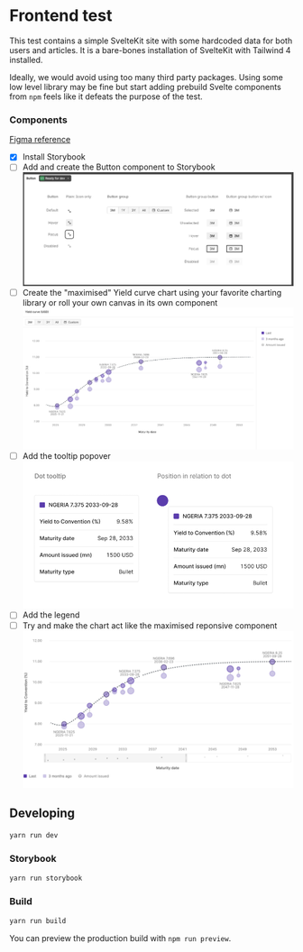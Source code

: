 # Frontend test

This test contains a simple SvelteKit site with some hardcoded data for both users and articles. It is a bare-bones installation of SvelteKit with Tailwind 4 installed.

Ideally, we would avoid using too many third party packages. Using some low level library may be fine but start adding prebuild Svelte components from `npm` feels like it defeats the purpose of the test.

### Components

[Figma reference](https://www.figma.com/design/5a0QotFrGIVCyVjt4QbnVj/Tellimer-frontend-test?node-id=2004-57902&t=NU61aaTYiXcfC2KT-11 )

- [x] Install Storybook
- [ ] Add and create the Button component to Storybook
  ![chart](/button.png)
- [ ] Create the "maximised" Yield curve chart using your favorite charting library or roll your own canvas in its own component
  ![chart](/chart.png)
- [ ] Add the tooltip popover
  ![chart](/tooltip.png)
- [ ] Add the legend
- [ ] Try and make the chart act like the maximised reponsive component
  ![chart](/responsive.png)

## Developing

```bash
yarn run dev
```

### Storybook
```bash
yarn run storybook
```

### Build
```bash
yarn run build
```

You can preview the production build with `npm run preview`.
